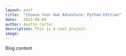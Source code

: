 ```yaml
---
layout: post
title:  "Choose Your Own Adventure: Python Edition"
date:   2022-08-03
author: Austin Carter
description: This is a cool project.
image: 
---
```


Blog content
